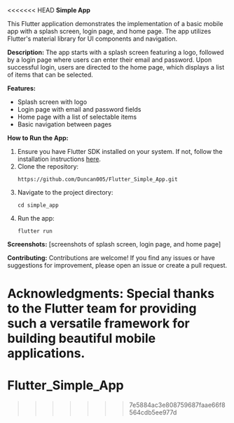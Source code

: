 <<<<<<< HEAD
**Simple App**

This Flutter application demonstrates the implementation of a basic mobile app with a splash screen, login page, and home page. The app utilizes Flutter's material library for UI components and navigation.

**Description:**
The app starts with a splash screen featuring a logo, followed by a login page where users can enter their email and password. Upon successful login, users are directed to the home page, which displays a list of items that can be selected.

**Features:**
- Splash screen with logo
- Login page with email and password fields
- Home page with a list of selectable items
- Basic navigation between pages

**How to Run the App:**
1. Ensure you have Flutter SDK installed on your system. If not, follow the installation instructions [here](https://flutter.dev/docs/get-started/install).
2. Clone the repository:
   ```
   https://github.com/Duncan005/Flutter_Simple_App.git
   ```
3. Navigate to the project directory:
   ```
   cd simple_app
   ```
4. Run the app:
   ```
   flutter run
   ```

**Screenshots:**
[screenshots of splash screen, login page, and home page]

**Contributing:**
Contributions are welcome! If you find any issues or have suggestions for improvement, please open an issue or create a pull request.

**Acknowledgments:**
Special thanks to the Flutter team for providing such a versatile framework for building beautiful mobile applications.
=======
# Flutter_Simple_App
>>>>>>> 7e5884ac3e808759687faae66f8564cdb5ee977d
